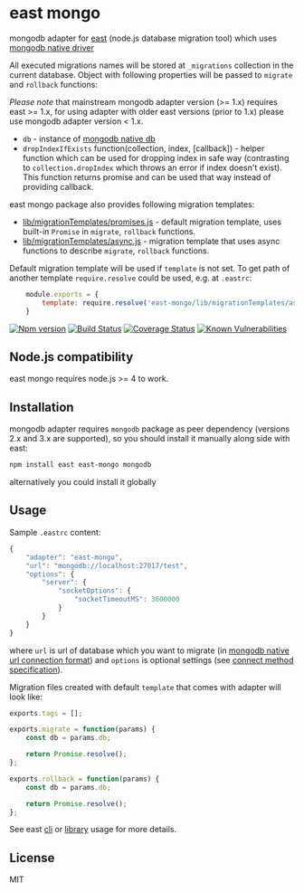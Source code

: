 # east mongo

mongodb adapter for [east](https://github.com/okv/east) (node.js database migration tool) which uses 
[mongodb native driver](http://mongodb.github.io/node-mongodb-native/)

All executed migrations names will be stored at `_migrations` collection in the
current database. Object with following properties will be passed to `migrate`
and `rollback` functions:

*Please note* that mainstream mongodb adapter version (>= 1.x) requires
east >= 1.x, for using adapter with older east versions (prior to 1.x) please
use mongodb adapter version < 1.x.

* `db` - instance of [mongodb native db](http://mongodb.github.io/node-mongodb-native/3.4/api/Db.html)
* `dropIndexIfExists` function(collection, index, [callback]) - helper function
which can be used for dropping index in safe way (contrasting to 
`collection.dropIndex` which throws an error if index doesn't exist). This
function returns promise and can be used that way instead of providing
callback.

east mongo package also provides following migration templates:

* [lib/migrationTemplates/promises.js](lib/migrationTemplates/promises.js) -
default migration template, uses built-in `Promise` in `migrate`,
`rollback` functions.
* [lib/migrationTemplates/async.js](lib/migrationTemplates/async.js) -
migration template that uses async functions to describe `migrate`,
`rollback` functions.

Default migration template will be used if `template` is not set. To get path
of another template `require.resolve` could be used, e.g. at `.eastrc`:

```js
	module.exports = {
		template: require.resolve('east-mongo/lib/migrationTemplates/async.js')
	}
```

[![Npm version](https://img.shields.io/npm/v/east-mongo.svg)](https://www.npmjs.org/package/east-mongo)
[![Build Status](https://travis-ci.org/okv/east-mongo.svg?branch=master)](https://travis-ci.org/okv/east-mongo)
[![Coverage Status](https://coveralls.io/repos/github/okv/east-mongo/badge.svg?branch=master)](https://coveralls.io/github/okv/east-mongo?branch=master)
[![Known Vulnerabilities](https://snyk.io/test/npm/east-mongo/badge.svg)](https://snyk.io/test/npm/east-mongo)


## Node.js compatibility

east mongo requires node.js >= 4 to work.

## Installation

mongodb adapter requires `mongodb` package as peer dependency (versions 2.x and
3.x are supported), so you should install it manually along side with east:

```sh
npm install east east-mongo mongodb
```

alternatively you could install it globally


## Usage

Sample `.eastrc` content:

```js
{
	"adapter": "east-mongo",
	"url": "mongodb://localhost:27017/test",
	"options": {
		"server": {
			"socketOptions": {
				"socketTimeoutMS": 3600000
			}
		}
	}
}
```

where `url` is url of database which you want to migrate (in 
[mongodb native url connection format](http://mongodb.github.io/node-mongodb-native/driver-articles/mongoclient.html#the-url-connection-format)) and `options` is optional settings
(see [connect method specification](http://mongodb.github.io/node-mongodb-native/2.0/api/MongoClient.html#connect)).

Migration files created with default `template` that comes with adapter will
look like:

```js
exports.tags = [];

exports.migrate = function(params) {
	const db = params.db;

	return Promise.resolve();
};

exports.rollback = function(params) {
	const db = params.db;

	return Promise.resolve();
};
```

See east [cli](https://github.com/okv/east#cli-usage) or
[library](https://github.com/okv/east#library-usage) usage for more details.


## License

MIT

